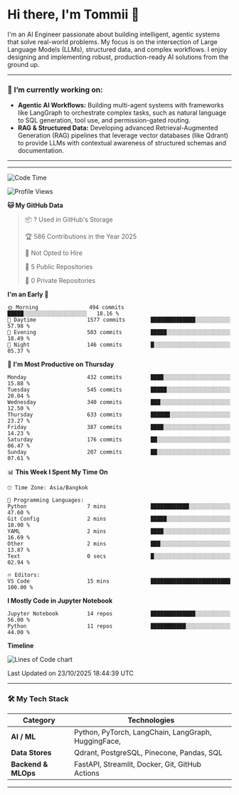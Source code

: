 # Hi there, I'm Tommii 👋

I'm an AI Engineer passionate about building intelligent, agentic systems that solve real-world problems. My focus is on the intersection of Large Language Models (LLMs), structured data, and complex workflows. I enjoy designing and implementing robust, production-ready AI solutions from the ground up.

---

### 🔭 I’m currently working on:

- **Agentic AI Workflows:** Building multi-agent systems with frameworks like LangGraph to orchestrate complex tasks, such as natural language to SQL generation, tool use, and permission-gated routing.
- **RAG & Structured Data:** Developing advanced Retrieval-Augmented Generation (RAG) pipelines that leverage vector databases (like Qdrant) to provide LLMs with contextual awareness of structured schemas and documentation.
---

---
<!--START_SECTION:waka-->
![Code Time](http://img.shields.io/badge/Code%20Time-14%20hrs%2049%20mins-blue)

![Profile Views](http://img.shields.io/badge/Profile%20Views-0-blue)

**🐱 My GitHub Data** 

> 📦 ? Used in GitHub's Storage 
 > 
> 🏆 586 Contributions in the Year 2025
 > 
> 🚫 Not Opted to Hire
 > 
> 📜 5 Public Repositories 
 > 
> 🔑 0 Private Repositories 
 > 
**I'm an Early 🐤** 

```text
🌞 Morning                494 commits         █████░░░░░░░░░░░░░░░░░░░░   18.16 % 
🌆 Daytime                1577 commits        ██████████████░░░░░░░░░░░   57.98 % 
🌃 Evening                503 commits         █████░░░░░░░░░░░░░░░░░░░░   18.49 % 
🌙 Night                  146 commits         █░░░░░░░░░░░░░░░░░░░░░░░░   05.37 % 
```
📅 **I'm Most Productive on Thursday** 

```text
Monday                   432 commits         ████░░░░░░░░░░░░░░░░░░░░░   15.88 % 
Tuesday                  545 commits         █████░░░░░░░░░░░░░░░░░░░░   20.04 % 
Wednesday                340 commits         ███░░░░░░░░░░░░░░░░░░░░░░   12.50 % 
Thursday                 633 commits         ██████░░░░░░░░░░░░░░░░░░░   23.27 % 
Friday                   387 commits         ████░░░░░░░░░░░░░░░░░░░░░   14.23 % 
Saturday                 176 commits         ██░░░░░░░░░░░░░░░░░░░░░░░   06.47 % 
Sunday                   207 commits         ██░░░░░░░░░░░░░░░░░░░░░░░   07.61 % 
```


📊 **This Week I Spent My Time On** 

```text
🕑︎ Time Zone: Asia/Bangkok

💬 Programming Languages: 
Python                   7 mins              ████████████░░░░░░░░░░░░░   47.60 % 
Git Config               2 mins              █████░░░░░░░░░░░░░░░░░░░░   18.90 % 
YAML                     2 mins              ████░░░░░░░░░░░░░░░░░░░░░   16.69 % 
Other                    2 mins              ███░░░░░░░░░░░░░░░░░░░░░░   13.87 % 
Text                     0 secs              █░░░░░░░░░░░░░░░░░░░░░░░░   02.94 % 

🔥 Editors: 
VS Code                  15 mins             █████████████████████████   100.00 % 
```

**I Mostly Code in Jupyter Notebook** 

```text
Jupyter Notebook         14 repos            ██████████████░░░░░░░░░░░   56.00 % 
Python                   11 repos            ███████████░░░░░░░░░░░░░░   44.00 % 
```



**Timeline**

![Lines of Code chart](https://raw.githubusercontent.com/tommyA8/tommyA8/main/assets/bar_graph.png)


 Last Updated on 23/10/2025 18:44:39 UTC
<!--END_SECTION:waka-->
---
### 🛠️ My Tech Stack

| Category | Technologies |
| --- | --- |
| **AI / ML** | Python, PyTorch, LangChain, LangGraph, HuggingFace, |
| **Data Stores** | Qdrant, PostgreSQL, Pinecone, Pandas, SQL |
| **Backend & MLOps** | FastAPI, Streamlit, Docker, Git, GitHub Actions |

---
